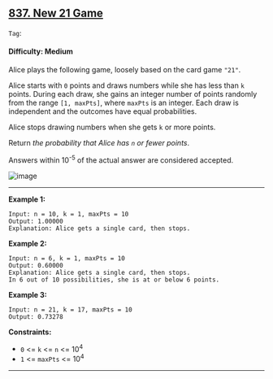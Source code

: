 ## [837. New 21 Game](https://leetcode.com/problems/new-21-game/)

```Tag```:

#### Difficulty: Medium

Alice plays the following game, loosely based on the card game ```"21"```.

Alice starts with ```0``` points and draws numbers while she has less than ```k``` points. During each draw, she gains an integer number of points randomly from the range ```[1, maxPts]```, where ```maxPts``` is an integer. Each draw is independent and the outcomes have equal probabilities.

Alice stops drawing numbers when she gets ```k``` or more points.

Return _the probability that Alice has ```n``` or fewer points_.

Answers within 10<sup>-5</sup> of the actual answer are considered accepted.

![image](https://github.com/quananhle/Python/assets/35042430/924fb8a1-4d25-44b7-8a9f-43789b0da626)

---

__Example 1:__
```
Input: n = 10, k = 1, maxPts = 10
Output: 1.00000
Explanation: Alice gets a single card, then stops.
```

__Example 2:__
```
Input: n = 6, k = 1, maxPts = 10
Output: 0.60000
Explanation: Alice gets a single card, then stops.
In 6 out of 10 possibilities, she is at or below 6 points.
```

__Example 3:__
```
Input: n = 21, k = 17, maxPts = 10
Output: 0.73278
```

__Constraints:__

- ```0``` <= ```k``` <= ```n``` <= 10<sup>4</sup>
- ```1``` <= ```maxPts``` <= 10<sup>4</sup>

---


 

